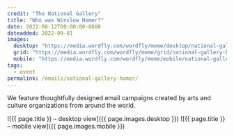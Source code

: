 ```yaml
---
credit: "The National Gallery"
title: "Who was Winslow Homer?"
date: 2022-08-12T00:00:00-0800
dateadded: 2022-09-01
images:
  desktop: "https://media.wordfly.com/wordfly/mome/desktop/national-gallery-homer.jpg"
  grid: "https://media.wordfly.com/wordfly/mome/grid/national-gallery-homer.jpg"
  mobile: "https://media.wordfly.com/wordfly/mome/mobile/national-gallery-homer.jpg"
tags:
  - event
permalink: /emails/national-gallery-homer/
---
```

We feature thoughtfully designed email campaigns created by arts and culture organizations from around the world.

![{{ page.title }} – desktop view]({{ page.images.desktop }})
![{{ page.title }} – mobile view]({{ page.images.mobile }})
